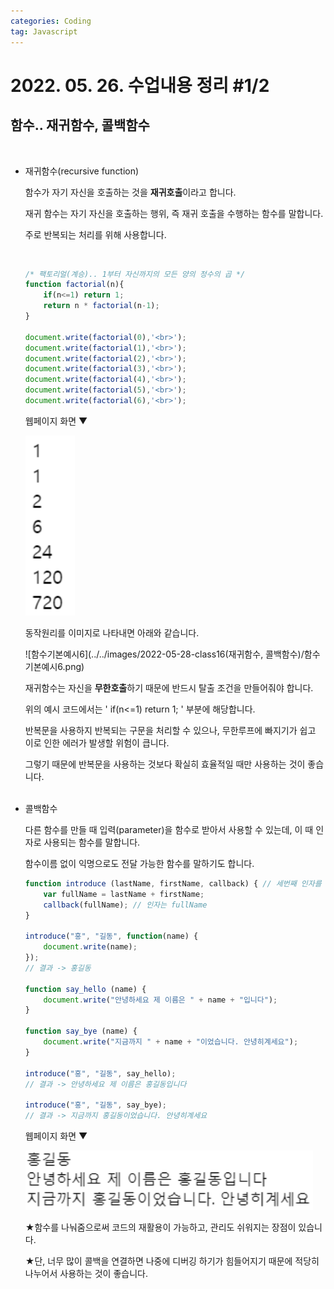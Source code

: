 ```yaml
---
categories: Coding	
tag: Javascript
---
```




# 2022. 05. 26. 수업내용 정리 #1/2

## 함수.. 재귀함수, 콜백함수

<br>

+ 재귀함수(recursive function)

  함수가 자기 자신을 호출하는 것을 **재귀호출**이라고 합니다. <br>

  재귀 함수는 자기 자신을 호출하는 행위, 즉 재귀 호출을 수행하는 함수를 말합니다.<br>

  주로 반복되는 처리를 위해 사용합니다.<br>

  <br>

  ```javascript
  /* 팩토리얼(계승).. 1부터 자신까지의 모든 양의 정수의 곱 */
  function factorial(n){
      if(n<=1) return 1;
      return n * factorial(n-1);
  }
  
  document.write(factorial(0),'<br>');
  document.write(factorial(1),'<br>');
  document.write(factorial(2),'<br>');
  document.write(factorial(3),'<br>');
  document.write(factorial(4),'<br>');
  document.write(factorial(5),'<br>');
  document.write(factorial(6),'<br>');
  ```

  웹페이지 화면 ▼

  <img src="../../images/2022-05-28-class16(재귀함수, 콜백함수)/함수기본예시5.png" alt="함수기본예시5" style="zoom:150%;" />

  <br>

  동작원리를 이미지로 나타내면 아래와 같습니다.<br>

  ![함수기본예시6](../../images/2022-05-28-class16(재귀함수, 콜백함수)/함수기본예시6.png)

  재귀함수는 자신을 **무한호출**하기 때문에 반드시 탈출 조건을 만들어줘야 합니다. <br>

  위의 예시 코드에서는 ' if(n<=1) return 1; ' 부분에 해당합니다.<br>

  반복문을 사용하지 반복되는 구문을 처리할 수 있으나, 무한루프에 빠지기가 쉽고 이로 인한 에러가 발생할 위험이 큽니다.<br>

  그렇기 때문에 반복문을 사용하는 것보다 확실히 효율적일 때만 사용하는 것이 좋습니다.<br><br>

* 콜백함수

  다른 함수를 만들 때 입력(parameter)을 함수로 받아서 사용할 수 있는데, 이 때 인자로 사용되는 함수를 말합니다.<br>

  함수이름 없이 익명으로도 전달 가능한 함수를 말하기도 합니다.<br>

  ```javascript
  function introduce (lastName, firstName, callback) { // 세번째 인자를 callback이라는 함수로 지정
      var fullName = lastName + firstName;  
      callback(fullName); // 인자는 fullName
  }
   
  introduce("홍", "길동", function(name) {
      document.write(name);
  });
  // 결과 -> 홍길동
  
  function say_hello (name) {
      document.write("안녕하세요 제 이름은 " + name + "입니다");
  }
   
  function say_bye (name) {
      document.write("지금까지 " + name + "이었습니다. 안녕히계세요");
  }
   
  introduce("홍", "길동", say_hello);
  // 결과 -> 안녕하세요 제 이름은 홍길동입니다
   
  introduce("홍", "길동", say_bye);
  // 결과 -> 지금까지 홍길동이었습니다. 안녕히계세요
  ```

  웹페이지 화면 ▼

  <img src="../../images/2022-05-28-class16(재귀함수, 콜백함수)/함수기본예시7.png" alt="함수기본예시7" style="zoom:150%;" />

  <br>

  ★함수를 나눠줌으로써 코드의 재활용이 가능하고, 관리도 쉬워지는 장점이 있습니다.<br>

  ★단, 너무 많이 콜백을 연결하면 나중에 디버깅 하기가 힘들어지기 때문에 적당히 나누어서 사용하는 것이 좋습니다.<br>

  <br>

  



